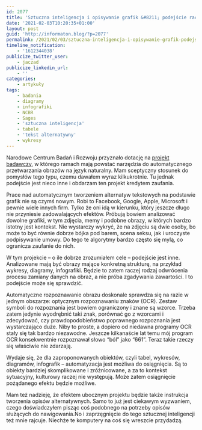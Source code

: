 ```yaml
---
id: 2077
title: 'Sztuczna inteligencja i opisywanie grafik &#8211; podejście racjonalne'
date: '2021-02-03T10:20:35+01:00'
layout: post
guid: 'http://informaton.blog/?p=2077'
permalink: /2021/02/03/sztuczna-inteligencja-i-opisywanie-grafik-podejscie-racjonalne/
timeline_notification:
    - '1612344038'
publicize_twitter_user:
    - jaczad
publicize_linkedin_url:
    - ''
categories:
    - artykuły
tags:
    - badania
    - diagramy
    - infografiki
    - NCBR
    - Sages
    - 'sztuczna inteligencja'
    - tabele
    - 'tekst alternatywny'
    - wykresy
---
```


Narodowe Centrum Badań i Rozwoju przyznało dotację na [projekt badawczy](https://www.sages.pl/blog/3-i-pol-mln-zlotych-dla-spolki-sages-od-ncbr-na-oprogramowanie-dla-osob-z-niepelnosprawnosciami), w którego ramach mają powstać narzędzia do automatycznego przetwarzania obrazów na język naturalny. Mam sceptyczny stosunek do pomysłów tego typu, czemu dawałem wyraz kilkukrotnie. Tu jednak podejście jest nieco inne i obdarzam ten projekt kredytem zaufania.

Prace nad automatycznym tworzeniem alternatyw tekstowych na podstawie grafik nie są czymś nowym. Robi to Facebook, Google, Apple, Microsoft i pewnie wiele innych firm. Tylko że oni idą w kierunku, który jeszcze długo nie przyniesie zadowalających efektów. Próbują bowiem analizować dowolne grafiki, w tym zdjęcia, memy i podobne obrazy, w których bardzo istotny jest kontekst. Nie wystarczy wykryć, że na zdjęciu są dwie osoby, bo może to być równie dobrze bójka pod barem, scena seksu, jak i uroczyste podpisywanie umowy. Do tego te algorytmy bardzo często się mylą, co ogranicza zaufanie do nich.

W tym projekcie – o ile dobrze zrozumiałem cele – podejście jest inne. Analizowane mają być obrazy mające konkretną strukturę, na przykład wykresy, diagramy, infografiki. Będzie to zatem raczej rodzaj odwrócenia procesu zamiany danych na obraz, a nie próba zgadywania zawartości. I to podejście może się sprawdzić.

Automatyczne rozpoznawanie obrazu doskonale sprawdza się na razie w jednym obszarze: optycznym rozpoznawaniu znaków (OCR). Zestaw symboli do rozpoznania jest bowiem ograniczony i znane są wzorce. Trzeba zatem jedynie wyodrębnić taki znak, porównać go z wzorcami i zdecydować, czy prawdopodobieństwo poprawnego rozpoznania jest wystarczająco duże. Niby to proste, a dopiero od niedawna programy OCR stały się tak bardzo niezawodne. Jeszcze kilkanaście lat temu mój program OCR konsekwentnie rozpoznawał słowo “ból” jako “661”. Teraz takie rzeczy się właściwie nie zdarzają.

Wydaje się, że dla zaproponowanych obiektów, czyli tabel, wykresów, diagramów, infografik – automatyzacja jest możliwa do osiągnięcia. Są to obiekty bardziej skomplikowane i zróżnicowane, a za to kontekst sytuacyjny, kulturowy raczej nie występują. Może zatem osiągnięcie pożądanego efektu będzie możliwe.

Mam też nadzieję, że efektem ubocznym projektu będzie także instrukcja tworzenia opisów alternatywnych. Samo to już jest ciekawym wyzwaniem, czego doświadczyłem pisząc coś podobnego na potrzeby opisów służących do nawigowania.No i zaprzęgnięcie do tego sztucznej inteligencji też mnie rajcuje. Niechże te komputery na coś się wreszcie przydadzą.
